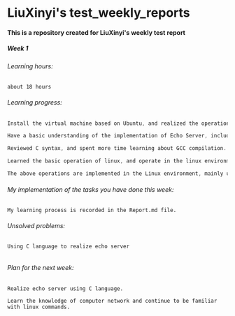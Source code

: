 # LiuXinyi's test_weekly_reports



#### This is a repository created for LiuXinyi's weekly test report







##### Week 1



###### Learning hours: 

```
about 18 hours
```



###### Learning progress: 

```c
Install the virtual machine based on Ubuntu, and realized the operation of connecting the host to the virtual machine, including the remote-SSH of Vscode, setting the public key, and realizing the secret free login. 

​Have a basic understanding of the implementation of Echo Server, including some necessary data structures. 

Reviewed C syntax, and spent more time learning about GCC compilation.

​Learned the basic operation of linux, and operate in the linux environment, in-depth study of the operation of git, so far learned the part of merge.

​The above operations are implemented in the Linux environment, mainly using tools: Vscode,MobaXterm (not familiar with), and VMvare workstation.
```



###### My implementation of the tasks you have done this week: 

```
My learning process is recorded in the Report.md file.
```



######  Unsolved problems: 

```
Using C language to realize echo server
```

######  

###### Plan for the next week:

 

```
Realize echo server using C language.

​Learn the knowledge of computer network and continue to be familiar with linux commands.
```

